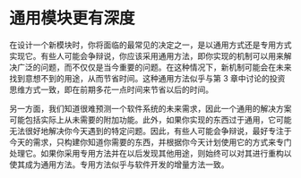 # 通用模块更有深度

在设计一个新模块时，你将面临的最常见的决定之一，是以通用方式还是专用方式实现它。有些人可能会争辩说，你应该采用通用方法，即你实现的机制可以用来解决广泛的问题，而不仅仅是当今重要的问题。在这种情况下，新机制可能会在未来找到意想不到的用途，从而节省时间。这种通用方法似乎与第 3 章中讨论的投资思维方式一致，即在前期多花一点时间来节省以后的时间。

另一方面，我们知道很难预测一个软件系统的未来需求，因此一个通用的解决方案可能包括实际上从未需要的附加功能。此外，如果你实现的东西过于通用，它可能无法很好地解决你今天遇到的特定问题。因此，有些人可能会争辩说，最好专注于今天的需求，只构建你知道你需要的东西，并根据你今天计划使用它的方式来专门处理它。如果你采用专用方法并在以后发现其他用途，则始终可以对其进行重构以使其成为通用方法。专用方法似乎与软件开发的增量方法一致。
